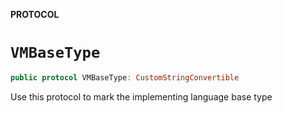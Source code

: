 **PROTOCOL**

# `VMBaseType`

```swift
public protocol VMBaseType: CustomStringConvertible
```

Use this protocol to mark the implementing language base type
